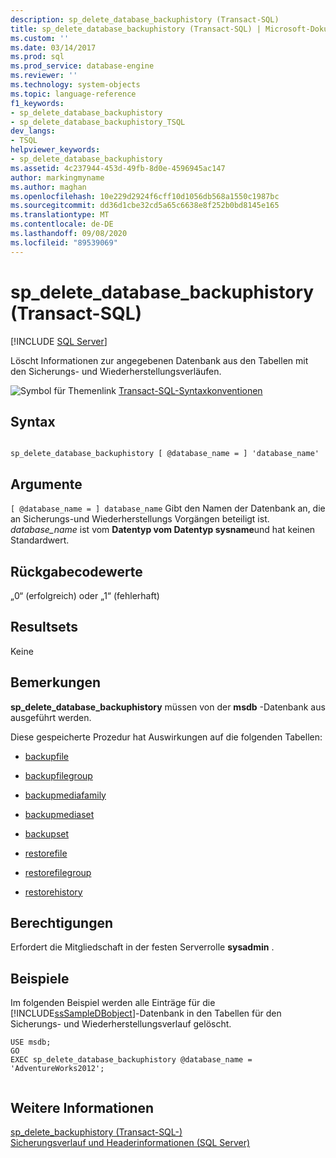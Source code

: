 ```yaml
---
description: sp_delete_database_backuphistory (Transact-SQL)
title: sp_delete_database_backuphistory (Transact-SQL) | Microsoft-Dokumentation
ms.custom: ''
ms.date: 03/14/2017
ms.prod: sql
ms.prod_service: database-engine
ms.reviewer: ''
ms.technology: system-objects
ms.topic: language-reference
f1_keywords:
- sp_delete_database_backuphistory
- sp_delete_database_backuphistory_TSQL
dev_langs:
- TSQL
helpviewer_keywords:
- sp_delete_database_backuphistory
ms.assetid: 4c237944-453d-49fb-8d0e-4596945ac147
author: markingmyname
ms.author: maghan
ms.openlocfilehash: 10e229d2924f6cff10d1056db568a1550c1987bc
ms.sourcegitcommit: dd36d1cbe32cd5a65c6638e8f252b0bd8145e165
ms.translationtype: MT
ms.contentlocale: de-DE
ms.lasthandoff: 09/08/2020
ms.locfileid: "89539069"
---
```

# <a name="sp_delete_database_backuphistory-transact-sql"></a>sp_delete_database_backuphistory (Transact-SQL)
[!INCLUDE [SQL Server](../../includes/applies-to-version/sqlserver.md)]

  Löscht Informationen zur angegebenen Datenbank aus den Tabellen mit den Sicherungs- und Wiederherstellungsverläufen.  
  
 ![Symbol für Themenlink](../../database-engine/configure-windows/media/topic-link.gif "Symbol für Themenlink") [Transact-SQL-Syntaxkonventionen](../../t-sql/language-elements/transact-sql-syntax-conventions-transact-sql.md)  
  
## <a name="syntax"></a>Syntax  
  
```  
  
sp_delete_database_backuphistory [ @database_name = ] 'database_name'  
```  
  
## <a name="arguments"></a>Argumente  
`[ @database_name = ] database_name` Gibt den Namen der Datenbank an, die an Sicherungs-und Wiederherstellungs Vorgängen beteiligt ist. *database_name* ist vom **Datentyp vom Datentyp sysname**und hat keinen Standardwert.  
  
## <a name="return-code-values"></a>Rückgabecodewerte  
 „0“ (erfolgreich) oder „1“ (fehlerhaft)  
  
## <a name="result-sets"></a>Resultsets  
 Keine  
  
## <a name="remarks"></a>Bemerkungen  
 **sp_delete_database_backuphistory** müssen von der **msdb** -Datenbank aus ausgeführt werden.  
  
 Diese gespeicherte Prozedur hat Auswirkungen auf die folgenden Tabellen:  
  
-   [backupfile](../../relational-databases/system-tables/backupfile-transact-sql.md)  
  
-   [backupfilegroup](../../relational-databases/system-tables/backupfilegroup-transact-sql.md)  
  
-   [backupmediafamily](../../relational-databases/system-tables/backupmediafamily-transact-sql.md)  
  
-   [backupmediaset](../../relational-databases/system-tables/backupmediaset-transact-sql.md)  
  
-   [backupset](../../relational-databases/system-tables/backupset-transact-sql.md)  
  
-   [restorefile](../../relational-databases/system-tables/restorefile-transact-sql.md)  
  
-   [restorefilegroup](../../relational-databases/system-tables/restorefilegroup-transact-sql.md)  
  
-   [restorehistory](../../relational-databases/system-tables/restorehistory-transact-sql.md)  
  
## <a name="permissions"></a>Berechtigungen  
 Erfordert die Mitgliedschaft in der festen Serverrolle **sysadmin** .  
  
## <a name="examples"></a>Beispiele  
 Im folgenden Beispiel werden alle Einträge für die [!INCLUDE[ssSampleDBobject](../../includes/sssampledbobject-md.md)]-Datenbank in den Tabellen für den Sicherungs- und Wiederherstellungsverlauf gelöscht.  
  
```  
USE msdb;  
GO  
EXEC sp_delete_database_backuphistory @database_name = 'AdventureWorks2012';  
  
```  
  
## <a name="see-also"></a>Weitere Informationen  
 [sp_delete_backuphistory &#40;Transact-SQL-&#41;](../../relational-databases/system-stored-procedures/sp-delete-backuphistory-transact-sql.md)   
 [Sicherungsverlauf und Headerinformationen &#40;SQL Server&#41;](../../relational-databases/backup-restore/backup-history-and-header-information-sql-server.md)  
  
  
